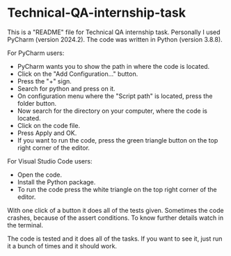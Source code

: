 # Technical-QA-internship-task

This is a "README" file for Technical QA internship task. Personally I used PyCharm (version 2024.2).
The code was written in Python (version 3.8.8).

For PyCharm users:
- PyCharm wants you to show the path in where the code is located.
- Click on the "Add Configuration..." button.
- Press the "+" sign.
- Search for python and press on it.
- On configuration menu where the "Script path" is located, press the folder button.
- Now search for the directory on your computer, where the code is located.
- Click on the code file.
- Press Apply and OK.
- If you want to run the code, press the green triangle button on the top right corner of the editor.

For Visual Studio Code users:
- Open the code.
- Install the Python package.
- To run the code press the white triangle on the top right corner of the editor.

With one click of a button it does all of the tests given. Sometimes the code crashes, because of the assert conditions.
To know further details watch in the terminal.

The code is tested and it does all of the tasks. If you want to see it, just run it a bunch of times and it should work.
